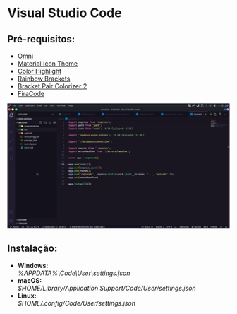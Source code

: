 <h1>Visual Studio Code</h1>
<h2>Pré-requisitos:</h2>
<ul>
  <li><a href="https://marketplace.visualstudio.com/items?itemName=rocketseat.theme-omni" target="_blank" >Omni</a></li>
  <li><a href="https://marketplace.visualstudio.com/items?itemName=PKief.material-icon-theme" target="_blank">Material Icon Theme</a></li>
  <li><a href="https://marketplace.visualstudio.com/items?itemName=naumovs.color-highlight" target="_blank">Color Highlight</a></li>
  <li><a href="https://marketplace.visualstudio.com/items?itemName=2gua.rainbow-brackets" target="_blank">Rainbow Brackets</a></li>
  <li><a href="https://marketplace.visualstudio.com/items?itemName=CoenraadS.bracket-pair-colorizer-2" target="_blank">Bracket Pair Colorizer 2</a></li>
  <li><a href="https://github.com/tonsky/FiraCode" target="_blank" >FiraCode</a></ul>
</ul>
<img src="img/screenshot.png">
<h2>Instalação:</h2>
<ul>
  <li><b>Windows:</b></li> <var>%APPDATA%\Code\User\settings.json</var>
  <li><b>macOS:</b></li> <var>$HOME/Library/Application Support/Code/User/settings.json</var>
  <li><b>Linux:</b></li> <var>$HOME/.config/Code/User/settings.json</var>
<ul>
